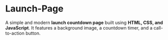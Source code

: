 # Launch-Page
A simple and modern **launch countdown page** built using **HTML, CSS, and JavaScript**.   It features a background image, a countdown timer, and a call-to-action button.
